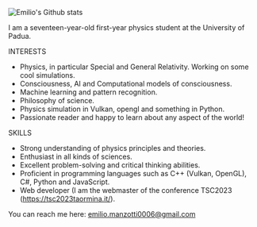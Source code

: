 ![Emilio's Github stats](https://github-readme-stats.vercel.app/api?username=emilim&theme=github_dark)

I am a seventeen-year-old first-year physics student at the University of Padua. 

INTERESTS
- Physics, in particular Special and General Relativity. Working on some cool simulations.
- Consciousness, AI and Computational models of consciousness.
- Machine learning and pattern recognition.
- Philosophy of science.
- Physics simulation in Vulkan, opengl and something in Python.
- Passionate reader and happy to learn about any aspect of the world!

SKILLS
- Strong understanding of physics principles and theories.
- Enthusiast in all kinds of sciences.
- Excellent problem-solving and critical thinking abilities.
- Proficient in programming languages such as C++ (Vulkan, OpenGL), C#, Python and JavaScript.
- Web developer (I am the webmaster of the conference TSC2023 (https://tsc2023taormina.it/).

You can reach me here: emilio.manzotti0006@gmail.com
